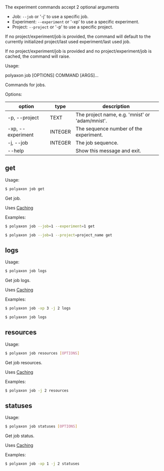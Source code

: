 The experiment commands accept 2 optional arguments
 * Job: `--job` or '-j'  to use a specific job.
 * Experiment: `--experiment` or '-xp'  to use a specific experiment.
 * Project: `--project` or '-p'  to use a specific project.

If no project/experiment/job is provided, the command will default to the currently initialized project/last used experiment/last used job.

If no project/experiment/job is provided and no project/experiment/job is cached, the command will raise.

Usage:

polyaxon job [OPTIONS] COMMAND [ARGS]...

Commands for jobs.

Options:

option | type | description
-------|------|------------
  -p, --project | TEXT | The project name, e.g. 'mnist' or 'adam/mnist'.
  -xp, --experiment | INTEGER | The sequence number of the experiment.
  -j, --job | INTEGER | The job sequence.
  --help |  | Show this message and exit.


## get

Usage:

```bash
$ polyaxon job get
```

Get job.

Uses [Caching](/polyaxon_cli/introduction#Caching)

Examples:

```bash
$ polyaxon job --job=1 --experiment=1 get
```

```bash
$ polyaxon job --job=1 --project=project_name get
```

## logs

Usage:

```bash
$ polyaxon job logs
```

Get job logs.

Uses [Caching](/polyaxon_cli/introduction#Caching)

Examples:

```bash
$ polyaxon job -xp 3 -j 2 logs
```

```bash
$ polyaxon job logs
```


## resources

Usage:

```bash
$ polyaxon job resources [OPTIONS]
```

Get job resources.

Uses [Caching](/polyaxon_cli/introduction#Caching)

Examples:

```bash
$ polyaxon job -j 2 resources
```

## statuses

Usage:

```bash
$ polyaxon job statuses [OPTIONS]
```

Get job status.

Uses [Caching](/polyaxon_cli/introduction#Caching)

Examples:

```bash
$ polyaxon job -xp 1 -j 2 statuses
```
